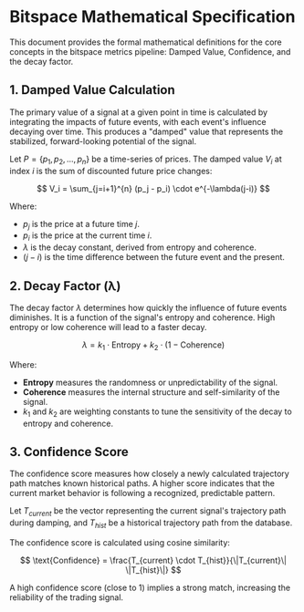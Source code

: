 # Bitspace Mathematical Specification

This document provides the formal mathematical definitions for the core concepts in the bitspace metrics pipeline: Damped Value, Confidence, and the decay factor.

## 1. Damped Value Calculation

The primary value of a signal at a given point in time is calculated by integrating the impacts of future events, with each event's influence decaying over time. This produces a "damped" value that represents the stabilized, forward-looking potential of the signal.

Let $P = \{p_1, p_2, ..., p_n\}$ be a time-series of prices.
The damped value $V_i$ at index $i$ is the sum of discounted future price changes:

$$ V_i = \sum_{j=i+1}^{n} (p_j - p_i) \cdot e^{-\lambda(j-i)} $$

Where:
- $p_j$ is the price at a future time $j$.
- $p_i$ is the price at the current time $i$.
- $\lambda$ is the decay constant, derived from entropy and coherence.
- $(j-i)$ is the time difference between the future event and the present.

## 2. Decay Factor (λ)

The decay factor $\lambda$ determines how quickly the influence of future events diminishes. It is a function of the signal's entropy and coherence. High entropy or low coherence will lead to a faster decay.

$$ \lambda = k_1 \cdot \text{Entropy} + k_2 \cdot (1 - \text{Coherence}) $$

Where:
- **Entropy** measures the randomness or unpredictability of the signal.
- **Coherence** measures the internal structure and self-similarity of the signal.
- $k_1$ and $k_2$ are weighting constants to tune the sensitivity of the decay to entropy and coherence.

## 3. Confidence Score

The confidence score measures how closely a newly calculated trajectory path matches known historical paths. A higher score indicates that the current market behavior is following a recognized, predictable pattern.

Let $T_{current}$ be the vector representing the current signal's trajectory path during damping, and $T_{hist}$ be a historical trajectory path from the database.

The confidence score is calculated using cosine similarity:

$$ \text{Confidence} = \frac{T_{current} \cdot T_{hist}}{\|T_{current}\| \|T_{hist}\|} $$

A high confidence score (close to 1) implies a strong match, increasing the reliability of the trading signal.